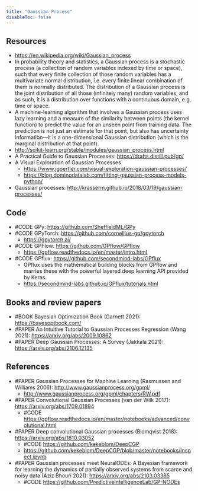```yaml
---
title: "Gaussian Process"
disableToc: false 
---
```



## Resources
- https://en.wikipedia.org/wiki/Gaussian_process
- In probability theory and statistics, a Gaussian process is a stochastic process (a collection of random variables indexed by time or space), such that every finite collection of those random variables has a multivariate normal distribution, i.e. every finite linear combination of them is normally distributed. The distribution of a Gaussian process is the joint distribution of all those (infinitely many) random variables, and as such, it is a distribution over functions with a continuous domain, e.g. time or space.
- A machine-learning algorithm that involves a Gaussian process uses lazy learning and a measure of the similarity between points (the kernel function) to predict the value for an unseen point from training data. The prediction is not just an estimate for that point, but also has uncertainty information—it is a one-dimensional Gaussian distribution (which is the marginal distribution at that point).
- http://scikit-learn.org/stable/modules/gaussian_process.html
- A Practical Guide to Gaussian Processes: https://drafts.distill.pub/gp/ 
- A Visual Exploration of Gaussian Processes
	- https://www.jgoertler.com/visual-exploration-gaussian-processes/
	- https://blog.dominodatalab.com/fitting-gaussian-process-models-python/
- Gaussian processes: http://krasserm.github.io/2018/03/19/gaussian-processes/

## Code
- #CODE GPy: https://github.com/SheffieldML/GPy
- #CODE GPyTorch: https://github.com/cornellius-gp/gpytorch
	- https://gpytorch.ai/
- #CODE GPFlow: https://github.com/GPflow/GPflow
	- https://gpflow.readthedocs.io/en/master/intro.html
- #CODE GPflux: https://github.com/secondmind-labs/GPflux
	- GPflux uses the mathematical building blocks from GPflow and marries these with the powerful layered deep learning API provided by Keras. 
	- https://secondmind-labs.github.io/GPflux/tutorials.html


## Books and review papers
- #BOOK Bayesian Optimization Book (Garnett 2021): https://bayesoptbook.com/
- #PAPER An Intuitive Tutorial to Gaussian Processes Regression (Wang 2021): https://arxiv.org/abs/2009.10862
- #PAPER Deep Gaussian Processes: A Survey (Jakkala 2021): https://arxiv.org/abs/2106.12135


## References
- #PAPER Gaussian Processes for Machine Learning (Rasmussen and Williams 2006): http://www.gaussianprocess.org/gpml/
	- http://www.gaussianprocess.org/gpml/chapters/RW.pdf
- #PAPER Convolutional Gaussian Processes (van der Wilk 2017): https://arxiv.org/abs/1709.01894
	- #CODE https://gpflow.readthedocs.io/en/master/notebooks/advanced/convolutional.html
- #PAPER Deep convolutional Gaussian processes (Blomqvist 2018): https://arxiv.org/abs/1810.03052
	- #CODE https://github.com/kekeblom/DeepCGP
	- https://github.com/kekeblom/DeepCGP/blob/master/notebooks/Inspect.ipynb
- #PAPER Gaussian processes meet NeuralODEs: A Bayesian framework for learning the dynamics of partially observed systems from scarce and noisy data (Aziz Bhouri 2021): https://arxiv.org/abs/2103.03385
	- #CODE https://github.com/PredictiveIntelligenceLab/GP-NODEs
